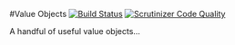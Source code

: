 #Value Objects
[![Build Status](https://travis-ci.org/mannion007/value-objects.svg?branch=master)](https://travis-ci.org/mannion007/value-objects)
[![Scrutinizer Code Quality](https://scrutinizer-ci.com/g/mannion007/value-objects/badges/quality-score.png?b=master)](https://scrutinizer-ci.com/g/mannion007/value-objects/?branch=master)

A handful of useful value objects...